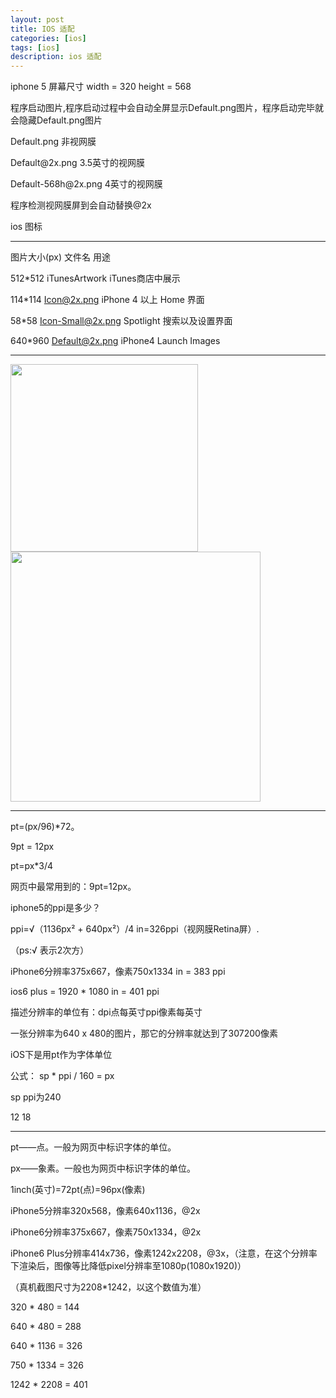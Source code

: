 ```yaml
---
layout: post
title: IOS 适配
categories: [ios]
tags: [ios]
description: ios 适配
---
```


iphone 5 屏幕尺寸 width = 320 height = 568

<p>程序启动图片,程序启动过程中会自动全屏显示Default.png图片，程序启动完毕就会隐藏Default.png图片 </p>
<p>Default.png 非视网膜</p>
<p>Default@2x.png 3.5英寸的视网膜</p>
<p>Default-568h@2x.png 4英寸的视网膜</p>
<p>程序检测视网膜屏到会自动替换@2x</p>


ios 图标

--------------------------------------------------------------------------------------------

图片大小(px)        文件名                                   用途

512*512            iTunesArtwork                     iTunes商店中展示

114*114            Icon@2x.png                       iPhone 4 以上  Home 界面

58*58              Icon-Small@2x.png                 Spotlight 搜索以及设置界面

640*960            Default@2x.png                    iPhone4 Launch Images 


--------------------------------------------------------------------------------------------

 <img src="{{ site.BASE_PATH }}/assets/ico/ios-device-px.png" height="300"  class="img-rounded author-image" />

 <img src="{{ site.BASE_PATH }}/assets/ico/ios-pt.png" height="400"  class="img-rounded author-image" />


 ---------------------------------------------------------------------------







pt=(px/96)*72。

9pt = 12px

pt=px*3/4


网页中最常用到的：9pt=12px。  


iphone5的ppi是多少？

ppi=√（1136px² + 640px²）/4 in=326ppi（视网膜Retina屏）.

（ps:√ 表示2次方）


iPhone6分辨率375x667，像素750x1334  in = 383 ppi

ios6 plus = 1920 * 1080   in = 401 ppi


描述分辨率的单位有：dpi点每英寸ppi像素每英寸

一张分辨率为640 x 480的图片，那它的分辨率就达到了307200像素


iOS下是用pt作为字体单位



公式： sp * ppi / 160 = px

sp        ppi为240   


12           18

-----------------------------------------------------------

pt——点。一般为网页中标识字体的单位。 

px——象素。一般也为网页中标识字体的单位。

1inch(英寸)=72pt(点)=96px(像素)

iPhone5分辨率320x568，像素640x1136，@2x

iPhone6分辨率375x667，像素750x1334，@2x

iPhone6 Plus分辨率414x736，像素1242x2208，@3x，（注意，在这个分辨率下渲染后，图像等比降低pixel分辨率至1080p(1080x1920)）

（真机截图尺寸为2208*1242，以这个数值为准）


320 * 480 = 144

640 * 480 = 288

640 * 1136 = 326

750 * 1334 = 326

1242 * 2208 = 401






